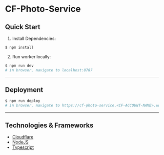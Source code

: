 # CF-Photo-Service

## Quick Start

1. Install Dependencies:

```sh
$ npm install
```

2. Run worker locally:

```sh
$ npm run dev
# in browser, navigate to localhost:8787
```

---

## Deployment

```sh
$ npm run deploy
# in browser, navigate to https://cf-photo-service.<CF-ACCOUNT-NAME>.workers.dev/
```

---

## Technologies & Frameworks

- [Cloudflare]()
- [NodeJS]()
- [Typescript]()
